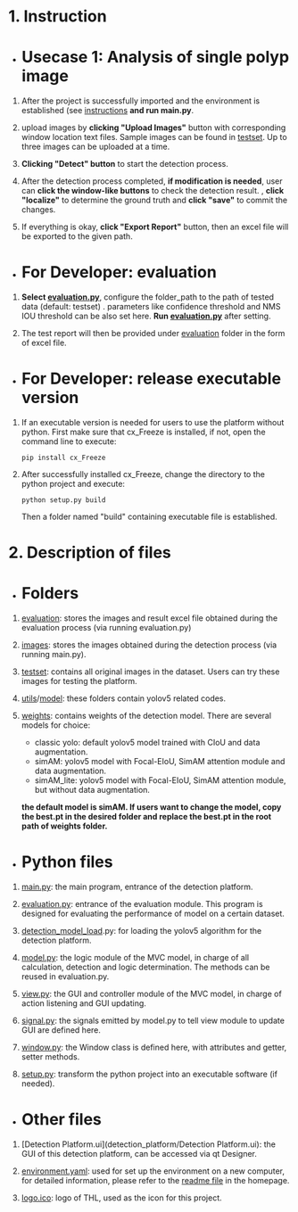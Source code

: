 # 1. Instruction 

- # Usecase 1: Analysis of single polyp image

1. After the project is successfully imported and the environment is established (see [instructions](https://github.com/Myosotis1111/Polyp-diagnosis-platform/tree/main) **and run main.py**.

1. upload images by **clicking "Upload Images"** button with corresponding window location text files. Sample images can be found in [testset](https://git.mylab.th-luebeck.de/xinchen.yang/building-management-machine-vision/-/tree/main/detection_platform/testset). Up to three images can be uploaded at a time.

1. **Clicking "Detect" button** to start the detection process.

1. After the detection process completed, **if modification is needed**, user can **click the window-like buttons** to check the detection result. , **click "localize"** to determine the ground truth and **click "save"** to commit the changes.

1. If everything is okay, **click "Export Report"** button, then an excel file will be exported to the given path.

- # For Developer: evaluation

1. **Select [evaluation.py](https://git.mylab.th-luebeck.de/xinchen.yang/building-management-machine-vision/-/blob/main/detection_platform/evaluation.py)**, configure the folder_path to the path of tested data (default: testset) . parameters like confidence threshold and NMS IOU threshold can be also set here. **Run [evaluation.py](https://git.mylab.th-luebeck.de/xinchen.yang/building-management-machine-vision/-/blob/main/detection_platform/evaluation.py)** after setting.

2. The test report will then be provided under [evaluation](https://git.mylab.th-luebeck.de/xinchen.yang/building-management-machine-vision/-/tree/main/detection_platform/evaluation) folder in the form of excel file.

- # For Developer: release executable version

1. If an executable version is needed for users to use the platform without python. First make sure that cx_Freeze is installed, if not, open the command line to execute:

    `pip install cx_Freeze`

2. After successfully installed cx_Freeze, change the directory to the python project and execute:

    `python setup.py build`

    Then a folder named "build" containing executable file is established.
# 2. Description of files

- # Folders

1. [evaluation](https://git.mylab.th-luebeck.de/xinchen.yang/building-management-machine-vision/-/tree/main/detection_platform/evaluation): stores the images and result excel file obtained during the evaluation process (via running evaluation.py)

1. [images](https://git.mylab.th-luebeck.de/xinchen.yang/building-management-machine-vision/-/tree/main/detection_platform/images): stores the images obtained during the detection process (via running main.py).

1. [testset](https://git.mylab.th-luebeck.de/xinchen.yang/building-management-machine-vision/-/tree/main/detection_platform/testset): contains all original images in the dataset. Users can try these images for testing the platform.

1. [utils](https://git.mylab.th-luebeck.de/xinchen.yang/building-management-machine-vision/-/tree/main/detection_platform/utils)/[model](https://git.mylab.th-luebeck.de/xinchen.yang/building-management-machine-vision/-/tree/main/detection_platform/model): these folders contain yolov5 related codes.

1. [weights](https://git.mylab.th-luebeck.de/xinchen.yang/building-management-machine-vision/-/tree/main/detection_platform/weights): contains weights of the detection model. There are several models for choice:


    - classic yolo: default yolov5 model trained with CIoU and data augmentation.
    - simAM: yolov5 model with Focal-EIoU, SimAM attention module and data augmentation.
    - simAM_lite: yolov5 model with Focal-EIoU, SimAM attention module, but without data augmentation.

    **the default model is simAM. If users want to change the model, copy the best.pt in the desired folder and replace the best.pt in the root path of weights folder.**

- # Python files

1. [main.py](https://git.mylab.th-luebeck.de/xinchen.yang/building-management-machine-vision/-/blob/main/detection_platform/main.py): the main program, entrance of the detection platform.

1. [evaluation.py](https://git.mylab.th-luebeck.de/xinchen.yang/building-management-machine-vision/-/blob/main/detection_platform/evaluation.py): entrance of the evaluation module. This program is designed for evaluating the performance of model on a certain dataset.

1. [detection_model_load](https://git.mylab.th-luebeck.de/xinchen.yang/building-management-machine-vision/-/blob/main/detection_platform/detection_model_load.py).py: for loading the yolov5 algorithm for the detection platform.

1. [model.py](https://git.mylab.th-luebeck.de/xinchen.yang/building-management-machine-vision/-/blob/main/detection_platform/model.py): the logic module of the MVC model, in charge of all calculation, detection and logic determination. The methods can be reused in evaluation.py.

1. [view.py](https://git.mylab.th-luebeck.de/xinchen.yang/building-management-machine-vision/-/blob/main/detection_platform/view.py): the GUI and controller module of the MVC model, in charge of action listening and GUI updating.

1. [signal.py](https://git.mylab.th-luebeck.de/xinchen.yang/building-management-machine-vision/-/blob/main/detection_platform/signal.py): the signals emitted by model.py to tell view module to update GUI are defined here.

1. [window.py](https://git.mylab.th-luebeck.de/xinchen.yang/building-management-machine-vision/-/blob/main/detection_platform/window.py): the Window class is defined here, with attributes and getter, setter methods.

1. [setup.py](https://git.mylab.th-luebeck.de/xinchen.yang/building-management-machine-vision/-/blob/main/detection_platform/setup.py): transform the python project into an executable software (if needed).

- # Other files

1. [Detection Platform.ui](detection_platform/Detection Platform.ui): the GUI of this detection platform, can be accessed via qt Designer.

1. [environment.yaml](detection_platform/environment.yaml): used for set up the environment on a new computer, for detailed information, please refer to the [readme file](https://git.mylab.th-luebeck.de/xinchen.yang/building-management-machine-vision#python-project) in the homepage.

1. [logo.ico](detection_platform/logo.ico): logo of THL, used as the icon for this project.

